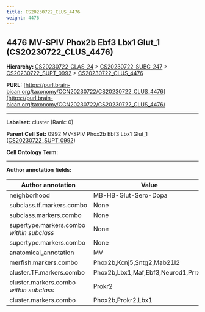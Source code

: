 ```yaml
---
title: CS20230722_CLUS_4476
weight: 4476
---
```

## 4476 MV-SPIV Phox2b Ebf3 Lbx1 Glut_1 (CS20230722_CLUS_4476)
<b>Hierarchy: </b>
[CS20230722_CLAS_24](../CS20230722_CLAS_24) >
[CS20230722_SUBC_247](../CS20230722_SUBC_247) >
[CS20230722_SUPT_0992](../CS20230722_SUPT_0992) >
[CS20230722_CLUS_4476](../CS20230722_CLUS_4476)

**PURL:** [https://purl.brain-bican.org/taxonomy/CCN20230722/CS20230722_CLUS_4476](https://purl.brain-bican.org/taxonomy/CCN20230722/CS20230722_CLUS_4476)

---


**Labelset:** cluster (Rank: 0)

**Parent Cell Set:** 0992 MV-SPIV Phox2b Ebf3 Lbx1 Glut_1 ([CS20230722_SUPT_0992](../CS20230722_SUPT_0992))



**Cell Ontology Term:** 

[MARKER GENES.]: #


---

[TRANSFERRED ANNOTATIONS.]: #


[AUTHOR ANNOTATION FIELDS.]: #


**Author annotation fields:**

| Author annotation | Value |
|-------------------|-------|
|neighborhood|MB-HB-Glut-Sero-Dopa|
|subclass.tf.markers.combo|None|
|subclass.markers.combo|None|
|supertype.markers.combo _within subclass_|None|
|supertype.markers.combo|None|
|anatomical_annotation|MV|
|merfish.markers.combo|Phox2b,Kcnj5,Sntg2,Mab21l2|
|cluster.TF.markers.combo|Phox2b,Lbx1,Maf,Ebf3,Neurod1,Prrxl1|
|cluster.markers.combo _within subclass_|Prokr2|
|cluster.markers.combo|Phox2b,Prokr2,Lbx1|
